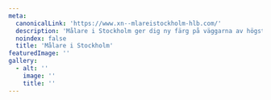 ```yaml
---
meta:
  canonicalLink: 'https://www.xn--mlareistockholm-hlb.com/'
  description: 'Målare i Stockholm ger dig ny färg på väggarna av högsta kvalité! Kontakta oss för gratis offert idag! Ring eller maila, eller använd vårat formulär.'
  noindex: false
  title: 'Målare i Stockholm'
featuredImage: ''
gallery:
  - alt: ''
    image: ''
    title: ''
---
```


<!-- Use this to force Gatsby to correctly determine optional images/file schema -->
